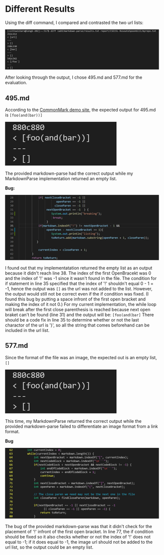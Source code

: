# Different Results

Using the diff command, I compared and contrasted the two url lists:

![image](diff.jpg)

After looking through the output, I chose 495.md and 577.md for the evaluation.

## 495.md
According to the [CommonMark demo site](https://spec.commonmark.org/dingus/), the expected output for 495.md is `[foo(and(bar))]`

![image](880.jpg)

The provided markdown-parse had the correct output while my MarkdownParse implementation returned an empty list.

**Bug:**

![image](495Bug.jpg)

I found out that my implementatation returned the empty list as an output because it didn't reach line 38.
The index of the first OpenBracekt was 0 and the index of '!' was -1 since it wasn't found in the file. The condition for if statement in line 35 specified that the index of '!' shouldn't equal 0 - 1 = -1, hence the output was `[]` as the url was not added to the list.
However, the output would still not be correct even if the if condition was fixed. (I found this bug by putting a space infront of the first open bracket and making the index of it not 0.) For my current implementation, the while loop will break after the first close parenthesis is reached because next open braket can't be found (line 31) and the output will be: `[foo(and(bar]` There should be a code fix in line 35 to determine whether or not the last charactor of the url is ')', so all the string that comes beforehand can be included in the url list.

## 577.md

Since the format of the file was an image, the expected out is an empty list, `[]`

![image](880.jpg)

This time, my MarkdownParse returned the correct output while the provided markdown-parse failed to differentiate an image format from a link format.

**Bug**

![image](577Bug.jpg)

The bug of the provided markdown-parse was that it didn't check for the placement of '!' infront of the first open bracket.
In line 77, the if condition should be fixed so it also checks whether or not the index of '!' does not equal to -1; if it does equal to -1, the image url should not be added to the url list, so the output could be an empty list.
